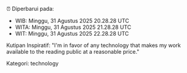 ⏰ Diperbarui pada:
- WIB: Minggu, 31 Agustus 2025 20.28.28 UTC
- WITA: Minggu, 31 Agustus 2025 21.28.28 UTC
- WIT: Minggu, 31 Agustus 2025 22.28.28 UTC

Kutipan Inspiratif:
"I'm in favor of any technology that makes my work available to the reading public at a reasonable price."


Kategori: technology

